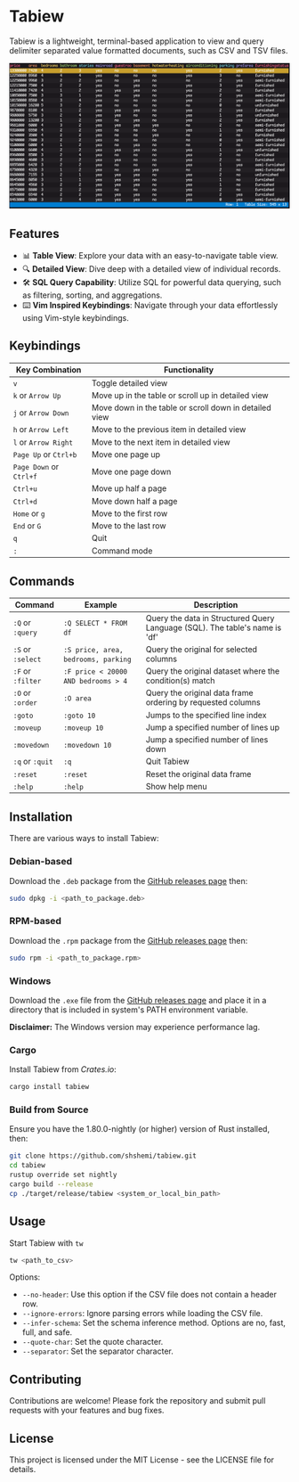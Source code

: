 # Tabiew

Tabiew is a lightweight, terminal-based application to view and query delimiter separated value formatted documents, such as CSV and TSV files.

![Image Alt text](/images/screenshot.png "Screenshot")

## Features

- 📊 **Table View**: Explore your data with an easy-to-navigate table view.
- 🔍 **Detailed View**: Dive deep with a detailed view of individual records.
- 🛠️ **SQL Query Capability**: Utilize SQL for powerful data querying, such as filtering, sorting, and aggregations.
- ⌨️ **Vim Inspired Keybindings**: Navigate through your data effortlessly using Vim-style keybindings.

## Keybindings️

|Key Combination|Functionality|
|-|-|
| `v`| Toggle detailed view|
| `k` or `Arrow Up`| Move up in the table or scroll up in detailed view|
| `j` or `Arrow Down`| Move down in the table or scroll down in detailed view|
| `h` or `Arrow Left`| Move to the previous item in detailed view|
| `l` or `Arrow Right`| Move to the next item in detailed view|
| `Page Up` or  `Ctrl+b`| Move one page up|
| `Page Down` or `Ctrl+f`| Move one page down|
| `Ctrl+u`| Move up half a page|
| `Ctrl+d`| Move down half a page|
| `Home` or `g`| Move to the first row|
| `End` or `G`| Move to the last row|
| `q`| Quit|
| `:`| Command mode|

## Commands
|Command|Example|Description|
|-|-|-|
|`:Q` or `:query`|`:Q SELECT * FROM df`| Query the data in Structured Query Language (SQL). The table's name is 'df'|
|`:S` or `:select`| `:S price, area, bedrooms, parking`|Query the original for selected columns|
|`:F` or `:filter`| `:F price < 20000 AND bedrooms > 4`|Query the original dataset where the condition(s) match|
|`:O` or `:order`| `:O area`|Query the original data frame ordering by requested columns|
|`:goto`| `:goto 10`| Jumps to the specified line index|
|`:moveup`| `:moveup 10`| Jump a specified number of lines up|
|`:movedown`| `:movedown 10`| Jump a specified number of lines down|
|`:q` or `:quit` |`:q`| Quit Tabiew|
|`:reset`| `:reset`| Reset the original data frame|
|`:help`| `:help`| Show help menu|

## Installation

There are various ways to install Tabiew:

### Debian-based
Download the `.deb` package from the [GitHub releases page](https://github.com/shshemi/tabiew/releases) then:
 ```bash
 sudo dpkg -i <path_to_package.deb>
 ```

### RPM-based
Download the `.rpm` package from the [GitHub releases page](https://github.com/shshemi/tabiew/releases) then:
 ```bash
 sudo rpm -i <path_to_package.rpm>
 ```

### Windows
Download the `.exe` file from the [GitHub releases page](https://github.com/shshemi/tabiew/releases) and place it in a directory that is included in system's PATH environment variable.

**Disclaimer:** The Windows version may experience performance lag.

### Cargo
Install Tabiew from *Crates.io*:
 ```bash
 cargo install tabiew
 ```

### Build from Source
Ensure you have the 1.80.0-nightly (or higher) version of Rust installed, then:
```bash
git clone https://github.com/shshemi/tabiew.git
cd tabiew
rustup override set nightly
cargo build --release
cp ./target/release/tabiew <system_or_local_bin_path>
```

## Usage
Start Tabiew with `tw`
```bash
tw <path_to_csv>
```
Options:
- `--no-header`: Use this option if the CSV file does not contain a header row.
- `--ignore-errors`: Ignore parsing errors while loading the CSV file.
- `--infer-schema`: Set the schema inference method. Options are no, fast, full, and safe.
- `--quote-char`: Set the quote character.
- `--separator`: Set the separator character.
  
## Contributing
Contributions are welcome! Please fork the repository and submit pull requests with your features and bug fixes.

## License
This project is licensed under the MIT License - see the LICENSE file for details.
